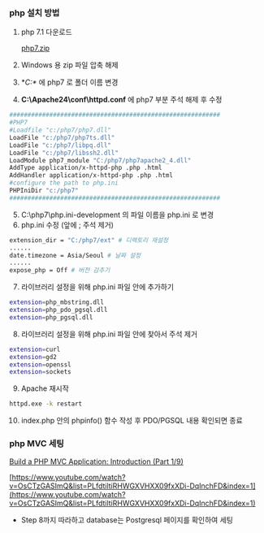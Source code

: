 ### php 설치 방법

1. php 7.1 다운로드

   [php7.zip](https://s3-us-west-2.amazonaws.com/secure.notion-static.com/296c2e93-440b-40eb-aeac-900ba8528f68/php7.zip)

2. Windows 용 zip 파일 압축 해제
3. **C:\** 에 php7 로 폴더 이름 변경
4. **C:\Apache24\conf\httpd.conf** 에 php7 부분 주석 해제 후 수정

```bash
##########################################################
#PHP7
#Loadfile "c:/php7/php7.dll"
LoadFile "c:/php7/php7ts.dll"
LoadFile "c:/php7/libpq.dll"
LoadFile "c:/php7/libssh2.dll"
LoadModule php7_module "C:/php7/php7apache2_4.dll"
AddType application/x-httpd-php .php .html
AddHandler application/x-httpd-php .php .html
#configure the path to php.ini
PHPIniDir "c:/php7"
##########################################################
```

5. C:\php7\php.ini-development 의 파일 이름을 php.ini 로 변경
6. php.ini 수정 (앞에 ; 주석 제거)

```bash
extension_dir = "C:/php7/ext" # 디렉토리 재설정
......
date.timezone = Asia/Seoul # 날짜 설정
......
expose_php = Off # 버전 감추기
```

7. 라이브러리 설정을 위해 php.ini 파일 안에 추가하기

```bash
extension=php_mbstring.dll
extension=php_pdo_pgsql.dll
extension=php_pgsql.dll
```

8. 라이브러리 설정을 위해 php.ini 파일 안에 찾아서 주석 제거

```bash
extension=curl
extension=gd2
extension=openssl
extension=sockets
```
9. Apache 재시작

```bash
httpd.exe -k restart
```

10. index.php 안의 phpinfo() 함수 작성 후 PDO/PGSQL 내용 확인되면 종료


### php MVC 세팅

[Build a PHP MVC Application: Introduction (Part 1/9)](https://www.youtube.com/watch?v=OsCTzGASImQ&list=PLfdtiltiRHWGXVHXX09fxXDi-DqInchFD&index=1)

[https://www.youtube.com/watch?v=OsCTzGASImQ&list=PLfdtiltiRHWGXVHXX09fxXDi-DqInchFD&index=1](https://www.youtube.com/watch?v=OsCTzGASImQ&list=PLfdtiltiRHWGXVHXX09fxXDi-DqInchFD&index=1)

- Step 8까지 따라하고 database는 Postgresql 페이지를 확인하여 세팅